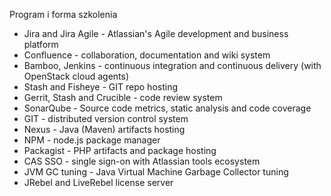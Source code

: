 Program i forma szkolenia
- Jira and Jira Agile - Atlassian's Agile development and business platform
- Confluence - collaboration, documentation and wiki system
- Bamboo, Jenkins - continuous integration and continuous delivery (with OpenStack cloud agents)
- Stash and Fisheye - GIT repo hosting
- Gerrit, Stash and Crucible - code review system
- SonarQube - Source code metrics, static analysis and code coverage
- GIT - distributed version control system
- Nexus - Java (Maven) artifacts hosting
- NPM - node.js package manager
- Packagist - PHP artifacts and package hosting
- CAS SSO - single sign-on with Atlassian tools ecosystem
- JVM GC tuning - Java Virtual Machine Garbage Collector tuning
- JRebel and LiveRebel license server
